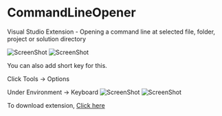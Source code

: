 # CommandLineOpener
Visual Studio Extension - Opening a command line at selected file, folder, project or solution directory

![ScreenShot](https://raw.github.com/WhistlerHusky/WhistlerHusky.github.io/master/assets/images/CmdLineOpenerContextMenu.png)
![ScreenShot](https://raw.github.com/WhistlerHusky/WhistlerHusky.github.io/master/assets/images/CmdLineOpenerCmd.png)

You can also add short key for this.

Click Tools -> Options

Under Environment -> Keyboard
![ScreenShot](https://raw.github.com/WhistlerHusky/WhistlerHusky.github.io/master/assets/images/CmdOpenerShortcut.png)
![ScreenShot](https://raw.github.com/WhistlerHusky/WhistlerHusky.github.io/master/assets/images/CmdLineOpenerContextMenuWithShortcut.png)

To download extension, [Click here](https://raw.github.com/WhistlerHusky/WhistlerHusky.github.io/master/assets/Vsix/CommandLineOpener.vsix)

